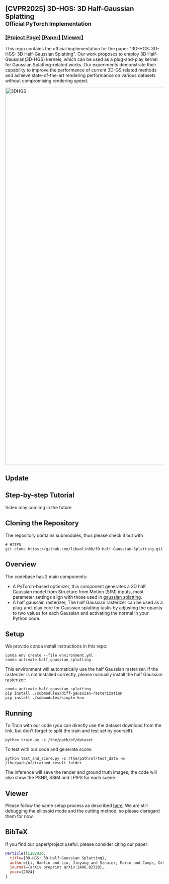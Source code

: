 ## [CVPR2025] 3D-HGS: 3D Half-Gaussian Splatting <br><sub>Official PyTorch Implementation</sub> 

### [[Project Page]](https://lihaolin88.github.io/CVPR-2025-3DHGS)  [[Paper]](https://arxiv.org/abs/2406.02720)  [[Viewer]](https://drive.google.com/file/d/1_-1GDMHC75RwW4HpWayh_uVH39yollCb/view?usp=sharing) <!--[[Scaffold_HGS]](https://drive.google.com/file/d/1YeyAV2D9E3zGmxkCQwV42FrIFxsew_bE/view?usp=sharing)-->

This repo contains the official implementation for the paper "3D-HGS: 3D-HGS: 3D Half-Gaussian Splatting". Our work proposes to employ 3D Half-Gaussian(3D-HGS) kernels, which can be used as a plug-and-play kernel for Gaussian Splatting-related works. Our experiments demonstrate their capability to improve the performance of current 3D-GS related methods and achieve state-of-the-art rendering performance on various datasets without compromising rendering speed.

<img width="1200" alt="3DHGS" src="https://github.com/lihaolin88/3D-Half-Gaussian-Splatting/assets/50398783/66948147-5ef4-49b8-bd30-01082702e39f">

## Update
<!--07/31/2024: there is a bug in ./scene/gaussian_splatting.py line 193, it will switch the network to finetune mode and decrease the performance if you train from scratch. We fix it today.-->

## Step-by-step Tutorial
Video may comimg in the future

## Cloning the Repository

The repository contains submodules, thus please check it out with 
```shell
# HTTPS
git clone https://github.com/lihaolin88/3D-Half-Gaussian-Splatting.git
```

## Overview

The codebase has 2 main components:
- A PyTorch-based optimizer, this component generates a 3D half Gaussian model from Structure from Motion (SfM) inputs, most parameter settings align with those used in [gaussian splatting](https://github.com/graphdeco-inria/gaussian-splatting).
- A half gaussain rasterizer, The half Gaussian rasterizer can be used as a plug-and-play core for Gaussian splatting tasks by adjusting the opacity to two values for each Gaussian and activating the normal in your Python code.

## Setup
We provide conda install instructions in this repo:
```shell
conda env create --file environment.yml
conda activate half_gaussian_splatting
```
This environment will automatically use the half Gaussian rasterizer. If the rasterizer is not installed correctly, please manually install the half Gaussian rasterizer:
```shell
conda activate half_gaussian_splatting
pip install ./submodules/diff-gaussian-rasterization
pip install ./submodules/simple-knn
```

## Running
To Train with our code (you can directly use the dataset download from the link, but don't forget to split the train and test set by yourself):
```shell
python train.py -s /the/path/of/dataset
```
To test with our code and generate score:
```shell
python test_and_score.py -s /the/path/of/test_data -m /the/path/of/trained_result_folder
```
The inference will save the render and ground truth images, the code will also show the PSNR, SSIM and LPIPS for each scene

## Viewer
Please follow the same setup process as described [here](https://github.com/graphdeco-inria/gaussian-splatting). We are still debugging the ellipsoid mode and the cutting method, so please disregard them for now. 

## BibTeX
If you find our paper/project useful, please consider citing our paper:
```bibtex
@article{li20243d,
  title={3D-HGS: 3D Half-Gaussian Splatting},
  author={Li, Haolin and Liu, Jinyang and Sznaier, Mario and Camps, Octavia},
  journal={arXiv preprint arXiv:2406.02720},
  year={2024}
}
```
